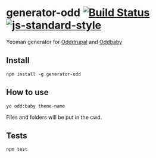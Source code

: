 # generator-odd [![Build Status](https://travis-ci.org/oddhill/generator-odd.svg?branch=master)](https://travis-ci.org/oddhill/generator-odd) [![js-standard-style](https://img.shields.io/badge/code%20style-standard-brightgreen.svg?style=flat)](https://github.com/feross/standard)

Yeoman generator for [Odddrupal](https://github.com/oddhill/odddrupal) and [Oddbaby](https://github.com/oddhill/oddbaby)

## Install
```
npm install -g generator-odd
```

## How to use

```
yo odd:baby theme-name
```
Files and folders will be put in the cwd.

## Tests
```
npm test
```
